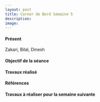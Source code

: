 ```yaml
---
layout: post
title: Carner de Bord Semaine 5
description:
image:
---
```


<div class="box">
<h4>Présent</h4>
Zakari, Bilal, Dinesh

<h4>Objectif de la séance</h4>

<h4>Travaux réalisé</h4>

<h4>Références</h4>

<h4>Travaux à réaliser pour la semaine suivante</h4>



</div>